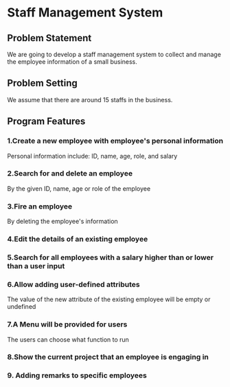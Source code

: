 # Staff Management System
## Problem Statement
We are going to develop a staff management system to collect and manage the employee information of a small business.
## Problem Setting
We assume that there are around 15 staffs in the business.
## Program Features
### 1.Create a new employee with employee's personal information
Personal information include: ID, name, age, role, and salary
### 2.Search for and delete an employee 
By the given ID, name, age or role of the employee
### 3.Fire an employee
By deleting the employee's information
### 4.Edit the details of an existing employee
### 5.Search for all employees with a salary higher than or lower than a user input
### 6.Allow adding user-defined attributes
The value of the new attribute of the existing employee will be empty or undefined
### 7.A Menu will be provided for users
The users can choose what function to run 
### 8.Show the current project that an employee is engaging in
### 9. Adding remarks to specific employees
